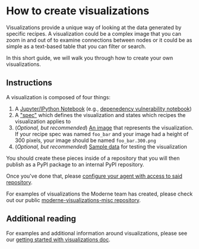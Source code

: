 # How to create visualizations

Visualizations provide a unique way of looking at the data generated by specific recipes. A visualization could be a complex image that you can zoom in and out of to examine connections between nodes or it could be as simple as a text-based table that you can filter or search.

In this short guide, we will walk you through how to create your own visualizations.

## Instructions

A visualization is composed of four things:

1. A [Jupyter/IPython Notebook](https://ipython.org/notebook.html) (e.g., [depenedency vulnerability notebook](https://github.com/moderneinc/moderne-visualizations-misc/blob/main/moderne_visualizations_misc/dependency_vulnerabilities.ipynb))
2. A ["spec"](https://github.com/moderneinc/moderne-visualizations-misc/blob/main/moderne_visualizations_misc/specs/dependency_vulnerabilities.yml) which defines the visualization and states which recipes the visualization applies to
3. (_Optional, but recommended_) [An image](https://github.com/moderneinc/moderne-visualizations-misc/blob/main/moderne_visualizations_misc/images/dependency_vulnerabilities.300.png) that represents the visualization. If your recipe spec was named `foo_bar` and your image had a height of 300 pixels, your image should be named `foo_bar.300.png`
4. (_Optional, but recommended_) [Sample data](https://github.com/moderneinc/moderne-visualizations-misc/blob/main/samples/dependency_vulnerabilities.csv) for testing the visualization

You should create these pieces inside of a repository that you will then publish as a PyPI package to an internal PyPI repository.

Once you've done that, please [configure your agent with access to said repository](/administrator-documentation/moderne-platform/how-to-guides/agent-configuration/configure-an-agent-with-pypi-access-visualizations.md).

For examples of visualizations the Moderne team has created, please check out our public [moderne-visualizations-misc repository](https://github.com/moderneinc/moderne-visualizations-misc).

## Additional reading

For examples and additional information around visualizations, please see our [getting started with visualizations doc](/user-documentation/moderne-platform/getting-started/visualizations.md).